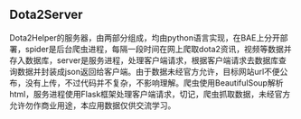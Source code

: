 ## Dota2Server
Dota2Helper的服务器，由两部分组成，均由python语言实现，在BAE上分开部署，spider是后台爬虫进程，每隔一段时间在网上爬取dota2资讯，视频等数据并存入数据库，server是服务进程，处理客户端请求，根据客户端请求去数据库查询数据并封装成json返回给客户端。由于数据未经官方允许，目标网站url不便公布，没有上传，不过代码并不复杂，不影响理解。爬虫使用BeautifulSoup解析html，服务进程使用Flask框架处理客户端请求，切记，爬虫抓取数据，未经官方允许勿作商业用途，本应用数据仅供交流学习。
